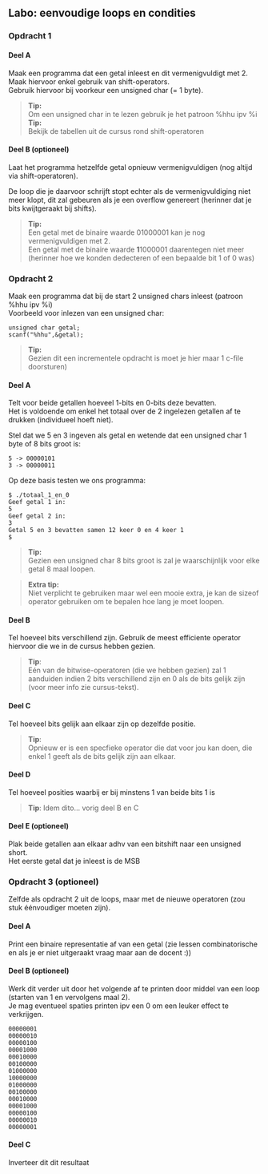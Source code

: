 ## Labo: eenvoudige loops en condities

### Opdracht 1

#### Deel A

Maak een programma dat een getal inleest en dit vermenigvuldigt met 2.
Maak hiervoor enkel gebruik van shift-operators.    
Gebruik hiervoor bij voorkeur een unsigned char (= 1 byte). 

> **Tip:**   
Om een unsigned char in te lezen gebruik je het patroon %hhu ipv %i   
> **Tip:**  
Bekijk de tabellen uit de cursus rond shift-operatoren

#### Deel B (optioneel)

Laat het programma hetzelfde getal opnieuw vermenigvuldigen (nog altijd via shift-operatoren).  

De loop die je daarvoor schrijft stopt echter als de vermenigvuldiging niet meer klopt, dit zal gebeuren als je een overflow genereert (herinner dat je bits kwijtgeraakt bij shifts).  

> **Tip:**  
Een getal met de binaire waarde 01000001 kan je nog vermenigvuldigen met 2.   
> Een getal met de binaire waarde **1**1000001 daarentegen niet meer (herinner hoe we konden dedecteren of een bepaalde bit 1 of 0 was) 

### Opdracht 2

Maak een programma dat bij de start 2 unsigned chars inleest (patroon %hhu ipv %i)  
Voorbeeld voor inlezen van een unsigned char:  

```{.c}
unsigned char getal;
scanf("%hhu",&getal);
```

>**Tip:**   
>Gezien dit een incrementele opdracht is moet je hier maar 1 c-file doorsturen)

#### Deel A

Telt voor beide getallen hoeveel 1-bits en 0-bits deze bevatten.  
Het is voldoende om enkel het totaal over de 2 ingelezen getallen af te drukken (individueel hoeft niet).  

Stel dat we 5 en 3 ingeven als getal en wetende dat een unsigned char 1 byte of 8 bits groot is:

```
5 -> 00000101
3 -> 00000011
```

Op deze basis testen we ons programma:

```
$ ./totaal_1_en_0
Geef getal 1 in:
5
Geef getal 2 in:
3
Getal 5 en 3 bevatten samen 12 keer 0 en 4 keer 1 
$
```

> **Tip:**  
> Gezien een unsigned char 8 bits groot is zal je waarschijnlijk voor elke getal 8 maal loopen.

> **Extra tip:**  
> Niet verplicht te gebruiken maar wel een mooie extra, je kan de sizeof operator gebruiken om te bepalen hoe lang je moet loopen.

#### Deel B

Tel hoeveel bits verschillend zijn.
Gebruik de meest efficiente operator hiervoor die we in de cursus hebben gezien.  

>**Tip**:  
>Eén van de bitwise-operatoren (die we hebben gezien) zal 1 aanduiden indien 2 bits verschillend zijn en 0 als de bits gelijk zijn (voor meer info zie cursus-tekst).   

#### Deel C

Tel hoeveel bits gelijk aan elkaar zijn op dezelfde positie.  

> **Tip**:  
> Opnieuw er is een specfieke operator die dat voor jou kan doen, die enkel 1 geeft als de bits gelijk zijn aan elkaar.  

#### Deel D

Tel hoeveel posities waarbij er bij minstens 1 van beide bits 1 is
  
> **Tip**:
> Idem dito... vorig deel B en C

#### Deel E (optioneel)

Plak beide getallen aan elkaar adhv van een bitshift naar een unsigned short.    
Het eerste getal dat je inleest is de MSB

### Opdracht 3 (optioneel)

Zelfde als opdracht 2 uit de loops, maar met de nieuwe operatoren (zou stuk éénvoudiger moeten zijn).

#### Deel A
Print een binaire representatie af van een getal (zie lessen combinatorische en als je er niet uitgeraakt vraag maar aan de docent :))

#### Deel B (optioneel)
Werk dit verder uit door het volgende af te printen door middel van een loop (starten van 1 en vervolgens maal 2).  
Je mag eventueel spaties printen ipv een 0 om een leuker effect te verkrijgen.  

```
00000001  
00000010  
00000100  
00001000  
00010000  
00100000  
01000000  
10000000  
01000000  
00100000  
00010000  
00001000  
00000100  
00000010  
00000001  
```

#### Deel C
Inverteer dit dit resultaat

